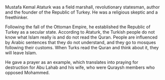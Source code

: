 Mustafa Kemal Ataturk was a field marshall, revolutionary statesman, author and the founder of the Republic of Turkey. He was a religious skeptic and a freethinker.

Following the fall of the Ottoman Empire, he established the Republic of Turkey as a secular state. According to Ataturk, the Turkish people do not know what Islam really is and do not read the Quran. People are influenced by Arabic sentences that they do not understand, and they go to mosques following their customs. When Turks read the Quran and think about it, they will leave Islam.

He gave a prayer as an example, which translates into praying for destruction for Abu Lahab and his wife, who were Quraysh members who opposed Mohammed.